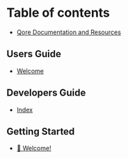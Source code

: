 # Table of contents

* [Qore Documentation and Resources](README.md)

## Users Guide

* [Welcome](users-guide/welcome.md)

## Developers Guide

* [Index](developers-guide/index.md)

## Getting Started

* [💫 Welcome!](getting-started/welcome.md)
